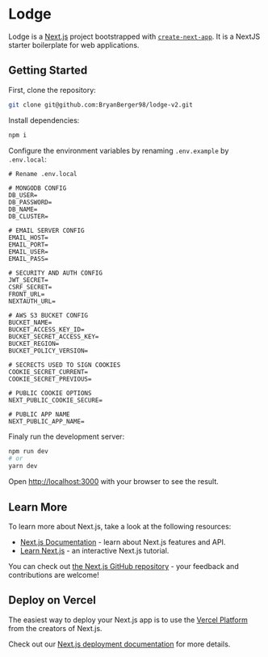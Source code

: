 # Lodge

Lodge is a [Next.js](https://nextjs.org/) project bootstrapped with [`create-next-app`](https://github.com/vercel/next.js/tree/canary/packages/create-next-app). It is a NextJS starter boilerplate for web applications.

## Getting Started

First, clone the repository:

```bash
git clone git@github.com:BryanBerger98/lodge-v2.git
```

Install dependencies:

```bash
npm i
```

Configure the environment variables by renaming `.env.example` by `.env.local`:

```env
# Rename .env.local

# MONGODB CONFIG
DB_USER=
DB_PASSWORD=
DB_NAME=
DB_CLUSTER=

# EMAIL SERVER CONFIG
EMAIL_HOST=
EMAIL_PORT=
EMAIL_USER=
EMAIL_PASS=

# SECURITY AND AUTH CONFIG
JWT_SECRET=
CSRF_SECRET=
FRONT_URL=
NEXTAUTH_URL=

# AWS S3 BUCKET CONFIG
BUCKET_NAME=
BUCKET_ACCESS_KEY_ID=
BUCKET_SECRET_ACCESS_KEY=
BUCKET_REGION=
BUCKET_POLICY_VERSION=

# SECRECTS USED TO SIGN COOKIES
COOKIE_SECRET_CURRENT=
COOKIE_SECRET_PREVIOUS=

# PUBLIC COOKIE OPTIONS
NEXT_PUBLIC_COOKIE_SECURE=

# PUBLIC APP NAME
NEXT_PUBLIC_APP_NAME=
```

Finaly run the development server:

```bash
npm run dev
# or
yarn dev
```

Open [http://localhost:3000](http://localhost:3000) with your browser to see the result.

## Learn More

To learn more about Next.js, take a look at the following resources:

-   [Next.js Documentation](https://nextjs.org/docs) - learn about Next.js features and API.
-   [Learn Next.js](https://nextjs.org/learn) - an interactive Next.js tutorial.

You can check out [the Next.js GitHub repository](https://github.com/vercel/next.js/) - your feedback and contributions are welcome!

## Deploy on Vercel

The easiest way to deploy your Next.js app is to use the [Vercel Platform](https://vercel.com/new?utm_medium=default-template&filter=next.js&utm_source=create-next-app&utm_campaign=create-next-app-readme) from the creators of Next.js.

Check out our [Next.js deployment documentation](https://nextjs.org/docs/deployment) for more details.
